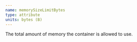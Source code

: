 ```yaml
---
name: memorySizeLimitBytes
type: attribute
units: bytes (B)
---
```


The total amount of memory the container is allowed to use.